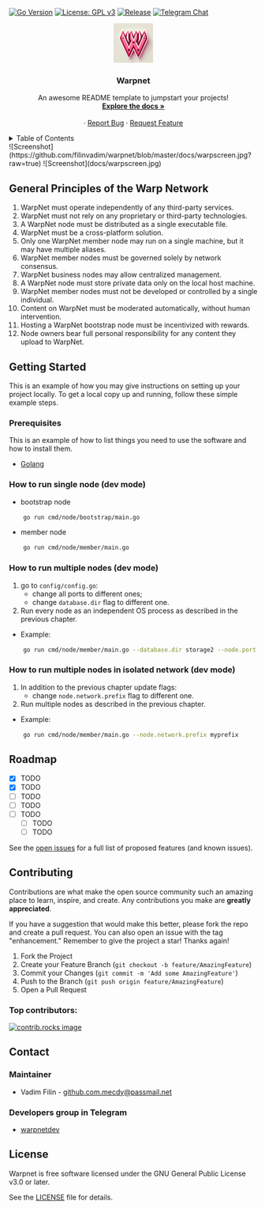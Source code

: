 [![Go Version](https://img.shields.io/badge/Go-1.24+-brightgreen)](https://golang.org/dl/)
[![License: GPL v3](https://img.shields.io/badge/License-GPLv3-blue.svg)](./LICENSE)
[![Release](https://github.com/filinvadim/warpnet/actions/workflows/release.yaml/badge.svg)](https://github.com/filinvadim/warpnet/actions/workflows/release.yaml)
[![Telegram Chat](https://img.shields.io/badge/chat-telegram-blue.svg)](https://t.me/warpnetdev)
<br />
<div align="center">
  <a href="https://github.com/myuser/myrepo">
    <img src="docs/logo.png" alt="Logo" width="80" height="80">
  </a>

<h3 align="center">Warpnet</h3>

  <p align="center">
    An awesome README template to jumpstart your projects!
    <br />
    <a href="https://github.com/myuser/myrepo"><strong>Explore the docs »</strong></a>
    <br />
    <br />
    &middot;
    <a href="https://github.com/myuser/myrepo/issues/new?labels=bug&template=bug-report---.md">Report Bug</a>
    &middot;
    <a href="https://github.com/myuser/myrepo/issues/new?labels=enhancement&template=feature-request---.md">Request Feature</a>
  </p>
</div>

<details>
  <summary>Table of Contents</summary>
  <ol>
    <li>
      <a href="#about-the-project">About The Project</a>
      <ul>
        <li><a href="#built-with">Built With</a></li>
      </ul>
    </li>
    <li>
      <a href="#getting-started">Getting Started</a>
      <ul>
        <li><a href="#prerequisites">Prerequisites</a></li>
        <li><a href="#installation">Installation</a></li>
      </ul>
    </li>
    <li><a href="#usage">Usage</a></li>
    <li><a href="#roadmap">Roadmap</a></li>
    <li><a href="#contributing">Contributing</a></li>
    <li><a href="#license">License</a></li>
    <li><a href="#contact">Contact</a></li>
    <li><a href="#acknowledgments">Acknowledgments</a></li>
  </ol>
</details>
![Screenshot](https://github.com/filinvadim/warpnet/blob/master/docs/warpscreen.jpg?raw=true)
![Screenshot](docs/warpscreen.jpg)

## General Principles of the Warp Network

1. WarpNet must operate independently of any third-party services.
2. WarpNet must not rely on any proprietary or third-party technologies.
3. A WarpNet node must be distributed as a single executable file.
4. WarpNet must be a cross-platform solution.
5. Only one WarpNet member node may run on a single machine, but it may have multiple aliases.
6. WarpNet member nodes must be governed solely by network consensus.
7. WarpNet business nodes may allow centralized management.
8. A WarpNet node must store private data only on the local host machine.
9. WarpNet member nodes must not be developed or controlled by a single individual.
10. Content on WarpNet must be moderated automatically, without human intervention.
11. Hosting a WarpNet bootstrap node must be incentivized with rewards.
12. Node owners bear full personal responsibility for any content they upload to WarpNet.

## Getting Started

This is an example of how you may give instructions on setting up your project locally.
To get a local copy up and running, follow these simple example steps.

### Prerequisites

This is an example of how to list things you need to use the software and how to install them.
* [Golang](https://go.dev/doc/install)

### How to run single node (dev mode)
- bootstrap node
```bash 
    go run cmd/node/bootstrap/main.go
```
- member node
```bash 
    go run cmd/node/member/main.go
```

### How to run multiple nodes (dev mode)
1. go to `config/config.go`:
   - change all ports to different ones;
   - change `database.dir` flag to different one.
2. Run every node as an independent OS process
   as described in the previous chapter.

* Example:
```bash 
    go run cmd/node/member/main.go --database.dir storage2 --node.port 4021 --server.port 4022
```

### How to run multiple nodes in isolated network (dev mode)
1. In addition to the previous chapter update flags:
    - change `node.network.prefix` flag to different one.
2. Run multiple nodes as described in the previous chapter.

* Example:
```bash 
    go run cmd/node/member/main.go --node.network.prefix myprefix
```

## Roadmap

- [x] TODO
- [x] TODO
- [ ] TODO
- [ ] TODO
- [ ] TODO
   - [ ] TODO
   - [ ] TODO

See the [open issues](TODO) for a full list of proposed features (and known issues).

## Contributing

Contributions are what make the open source community such an amazing place to learn, inspire, and create.
Any contributions you make are **greatly appreciated**.

If you have a suggestion that would make this better, please fork the repo and create a pull request. 
You can also open an issue with the tag "enhancement."
Remember to give the project a star! Thanks again!

1. Fork the Project
2. Create your Feature Branch (`git checkout -b feature/AmazingFeature`)
3. Commit your Changes (`git commit -m 'Add some AmazingFeature'`)
4. Push to the Branch (`git push origin feature/AmazingFeature`)
5. Open a Pull Request

### Top contributors:

<a href="https://github.com/todo/Best-README-Template/graphs/contributors">
  <img src="https://contrib.rocks/image?repo=todo/Best-README-Template" alt="contrib.rocks image" />
</a>

## Contact

### Maintainer 
* Vadim Filin - github.com.mecdy@passmail.net

### Developers group in Telegram

* [warpnetdev](https://t.me/warpnetdev)

## License

Warpnet is free software licensed under the GNU General Public License v3.0 or later.

See the [LICENSE](./LICENSE) file for details.